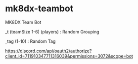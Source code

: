 # mk8dx-teambot
MK8DX Team Bot

_t (teamSize 1-6) (players) : Random Grouping

_tag (1-10) : Random Tag

https://discord.com/api/oauth2/authorize?client_id=711910347711316039&permissions=3072&scope=bot
